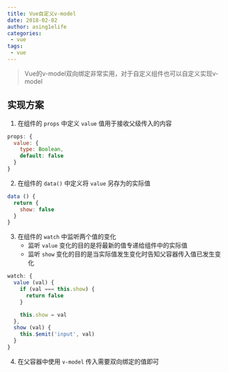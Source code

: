 ```yaml
---
title: Vue自定义v-model
date: 2018-02-02
author: asing1elife
categories:
 - vue
tags:
 - vue
---
```

> Vue的v-model双向绑定非常实用，对于自定义组件也可以自定义实现v-model  

## 实现方案
1. 在组件的 `props` 中定义 `value` 值用于接收父级传入的内容

```javascript
props: {
  value: {
    type: Boolean,
    default: false
  }
}
```

2. 在组件的 `data()` 中定义将 `value` 另存为的实际值

```javascript
data () {
  return {
    show: false
  }
}
```

3. 在组件的 `watch` 中监听两个值的变化
	* 监听 `value` 变化的目的是将最新的值专递给组件中的实际值
	* 监听 `show` 变化的目的是当实际值发生变化时告知父容器传入值已发生变化

```javascript
watch: {
  value (val) {
    if (val === this.show) {
      return false
    }

    this.show = val
  },
  show (val) {
    this.$emit('input', val)
  }
}
```

4. 在父容器中使用 `v-model` 传入需要双向绑定的值即可
